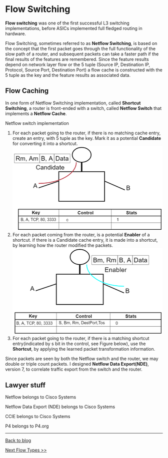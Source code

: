 # Flow Switching
__Flow switching__ was one of the first successful L3 switching implementations, before ASICs implemented full fledged routing in hardware.

Flow Switching, sometimes referred to as __Netflow Switching__, is based on the concept that the first packet goes through the full functionality 
of the slow path of a router, and subsequent packets can take a faster path if the final results of the features are remembered. 
Since the feature results depend on network layer flow or the 5 tuple (Source IP, Destination IP, Protocol, Source Port, Destination Port) 
a flow cache is constructed with the 5 tuple as the key and the feature results as associated data.

## Flow Caching
In one form of Netflow Switching implementation, called __Shortcut Switching__, a router is front-ended with a switch, 
called __Netflow Switch__ that implements a __Netflow Cache__.

Netflow switch implementation
1. For each packet going to the router, if there is no matching cache entry, create an entry, with 5 tuple as the key. Mark it as a potential __Candidate__ for converting it into a shortcut.
![Candidate](https://github.com/VenkatPullela/blogs/blob/main/assets/candidate.png)
2. For each packet coming from the router, is a potential __Enabler__ of a shortcut. if there is a Candidate cache entry, it is made into a shortcut, by learning how the router modified the packets. 
![Enabler](https://github.com/VenkatPullela/blogs/blob/main/assets/enabler.png)
3. For each packet going to the router, if there is a matching shortcut entry(indicated by s bit in the control, see Figure below), use the __Shortcut__, by applying the learned packet transformation information.

Since packets are seen by both the Netflow switch and the router, we may double or triple count packets. 
I designed __Netflow Data Export(NDE)__, version 7, to correlate traffic export from the switch and the router. 

## Lawyer stuff
Netflow belongs to Cisco Systems

Netflow Data Export (NDE) belongs to Cisco Systems

CCIE belongs to Cisco Systems

P4 belongs to P4.org

---

[ Back to blog](https://github.com/VenkatPullela/blogs/blob/main/README.md#flow-switching-caching-aging-and-tracking)

[Next Flow Types >> ](https://github.com/VenkatPullela/blogs/blob/main/flow_types.md)
